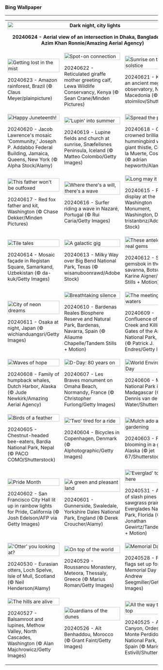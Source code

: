 <h3>
 Bing Wallpaper
</h3>
<hr/>
<table>
<tr>
<th colspan="3">
<img alt="Dark night, city lights" src="https://www.bing.com/th?id=OHR.DhakaBangladesh_EN-US0835586345_UHD.jpg&amp;rf=LaDigue_UHD.jpg&amp;pid=hp&amp;w=3840&amp;h=2160&amp;rs=1&amp;c=4" width="100%"/><p>20240624 - Aerial view of an intersection in Dhaka, Bangladesh (© Azim Khan Ronnie/Amazing Aerial Agency)</p></th>
</tr>
<tr>
<td><img alt="Getting lost in the mist" src="https://www.bing.com/th?id=OHR.BrazilRainforest_EN-US0704211658_UHD.jpg&amp;rf=LaDigue_UHD.jpg&amp;pid=hp&amp;w=3840&amp;h=2160&amp;rs=1&amp;c=4" width="100%"/><p>20240623 - Amazon rainforest, Brazil (© Claus Meyer/plainpicture)</p></td>
<td><img alt="Spot-on connection" src="https://www.bing.com/th?id=OHR.LewaGiraffe_EN-US0571205457_UHD.jpg&amp;rf=LaDigue_UHD.jpg&amp;pid=hp&amp;w=3840&amp;h=2160&amp;rs=1&amp;c=4" width="100%"/><p>20240622 - Reticulated giraffe mother greeting calf, Lewa Wildlife Conservancy, Kenya (© Sean Crane/Minden Pictures)</p></td>
<td><img alt="Sunrise on the solstice" src="https://www.bing.com/th?id=OHR.KokinoMacedonia_EN-US0466604378_UHD.jpg&amp;rf=LaDigue_UHD.jpg&amp;pid=hp&amp;w=3840&amp;h=2160&amp;rs=1&amp;c=4" width="100%"/><p>20240621 - Kokino, an ancient megalithic observatory, North Macedonia (© stoimilov/Shutterstock)</p></td>
</tr>
<tr>
<td><img alt="Happy Juneteenth!" src="https://www.bing.com/th?id=OHR.LawrenceMosaic_EN-US0314379909_UHD.jpg&amp;rf=LaDigue_UHD.jpg&amp;pid=hp&amp;w=3840&amp;h=2160&amp;rs=1&amp;c=4" width="100%"/><p>20240620 - Jacob Lawrence's mosaic 'Community,' Joseph P. Addabbo Federal Building, Jamaica, Queens, New York (© Alpha Stock/Alamy)</p></td>
<td><img alt="'Lupin' into summer" src="https://www.bing.com/th?id=OHR.LupinIceland_EN-US0093427185_UHD.jpg&amp;rf=LaDigue_UHD.jpg&amp;pid=hp&amp;w=3840&amp;h=2160&amp;rs=1&amp;c=4" width="100%"/><p>20240619 - Lupine fields and church at sunrise, Snæfellsnes Peninsula, Iceland (© Matteo Colombo/Getty Images)</p></td>
<td><img alt="Spread the pollen" src="https://www.bing.com/th?id=OHR.HummingThistle_EN-US9897642087_UHD.jpg&amp;rf=LaDigue_UHD.jpg&amp;pid=hp&amp;w=3840&amp;h=2160&amp;rs=1&amp;c=4" width="100%"/><p>20240618 - Green-crowned brilliant hummingbird with giant thistle, Cerro de la Muerte, Costa Rica (© adrian hepworth/Alamy)</p></td>
</tr>
<tr>
<td><img alt="This father won't be outfoxed" src="https://www.bing.com/th?id=OHR.RedFoxDad_EN-US9773161483_UHD.jpg&amp;rf=LaDigue_UHD.jpg&amp;pid=hp&amp;w=3840&amp;h=2160&amp;rs=1&amp;c=4" width="100%"/><p>20240617 - Red fox father and kit, Washington (© Chase Dekker/Minden Pictures)</p></td>
<td><img alt="Where there's a will, there's a wave" src="https://www.bing.com/th?id=OHR.NazareWave_EN-US9510827848_UHD.jpg&amp;rf=LaDigue_UHD.jpg&amp;pid=hp&amp;w=3840&amp;h=2160&amp;rs=1&amp;c=4" width="100%"/><p>20240616 - Surfer riding a wave in Nazaré, Portugal (© Rui Caria/Getty Images)</p></td>
<td><img alt="Long may it wave" src="https://www.bing.com/th?id=OHR.FlagsDC_EN-US9363778856_UHD.jpg&amp;rf=LaDigue_UHD.jpg&amp;pid=hp&amp;w=3840&amp;h=2160&amp;rs=1&amp;c=4" width="100%"/><p>20240615 - Flag display at the Washington Monument, Washington, DC  (© tristanbnz/Adobe Stock)</p></td>
</tr>
<tr>
<td><img alt="Tile tales" src="https://www.bing.com/th?id=OHR.RegistanUzbekistan_EN-US7287760362_UHD.jpg&amp;rf=LaDigue_UHD.jpg&amp;pid=hp&amp;w=3840&amp;h=2160&amp;rs=1&amp;c=4" width="100%"/><p>20240614 - Mosaic façade in Registan Square, Samarkand, Uzbekistan (© da-kuk/Getty Images)</p></td>
<td><img alt="A galactic gig" src="https://www.bing.com/th?id=OHR.BigBendMilkyWay_EN-US7213876995_UHD.jpg&amp;rf=LaDigue_UHD.jpg&amp;pid=hp&amp;w=3840&amp;h=2160&amp;rs=1&amp;c=4" width="100%"/><p>20240613 - Milky Way over Big Bend National Park, Texas (© wisanuboonrawd/Adobe Stock)</p></td>
<td><img alt="These antelopes are real gems" src="https://www.bing.com/th?id=OHR.GemsbokBotswana_EN-US7126985499_UHD.jpg&amp;rf=LaDigue_UHD.jpg&amp;pid=hp&amp;w=3840&amp;h=2160&amp;rs=1&amp;c=4" width="100%"/><p>20240612 - Southern gemsbok in the savanna, Botswana (© Karine Aigner/Tandem Stills + Motion)</p></td>
</tr>
<tr><td><img alt="City of neon dreams" src="https://www.bing.com/th?id=OHR.OsakaNight_EN-US7022302235_UHD.jpg&amp;rf=LaDigue_UHD.jpg&amp;pid=hp&amp;w=3840&amp;h=2160&amp;rs=1&amp;c=4" width="100%"/><p>20240611 - Osaka at night, Japan (© wichianduangsri/Getty Images)</p></td><td><img alt="Breathtaking silence" src="https://www.bing.com/th?id=OHR.BardenasBiosphere_EN-US6936891495_UHD.jpg&amp;rf=LaDigue_UHD.jpg&amp;pid=hp&amp;w=3840&amp;h=2160&amp;rs=1&amp;c=4" width="100%"/><p>20240610 - Bardenas Reales Biosphere Reserve and Natural Park, Bardenas, Navarra, Spain (© Aliaume Chapelle/Tandem Stills + Motion)</p></td><td><img alt="The meeting of the waters" src="https://www.bing.com/th?id=OHR.KillikRiverAlaska_EN-US6860539516_UHD.jpg&amp;rf=LaDigue_UHD.jpg&amp;pid=hp&amp;w=3840&amp;h=2160&amp;rs=1&amp;c=4" width="100%"/><p>20240609 - Confluence of Easter Creek and Killik River, Gates of the Arctic National Park, Alaska (© Patrick J. Endres/Getty Images)</p></td></tr><tr><td><img alt="Waves of hope" src="https://www.bing.com/th?id=OHR.HumpbackFamily_EN-US6789097648_UHD.jpg&amp;rf=LaDigue_UHD.jpg&amp;pid=hp&amp;w=3840&amp;h=2160&amp;rs=1&amp;c=4" width="100%"/><p>20240608 - Family of humpback whales, Dutch Harbor, Alaska (© Jude Newkirk/Amazing Aerial Agency)</p></td><td><img alt="D-Day: 80 years on" src="https://www.bing.com/th?id=OHR.LesBravesNormandy_EN-US6707866678_UHD.jpg&amp;rf=LaDigue_UHD.jpg&amp;pid=hp&amp;w=3840&amp;h=2160&amp;rs=1&amp;c=4" width="100%"/><p>20240607 - Les Braves monument on Omaha Beach, Normandy, France (© Christopher Furlong/Getty Images)</p></td><td><img alt="World Environment Day" src="https://www.bing.com/th?id=OHR.MadagascarRiver_EN-US6642458773_UHD.jpg&amp;rf=LaDigue_UHD.jpg&amp;pid=hp&amp;w=3840&amp;h=2160&amp;rs=1&amp;c=4" width="100%"/><p>20240606 - Masoala National Park in Madagascar (© Dennis van de Water/Shutterstock)</p></td></tr><tr><td><img alt="Birds of a feather" src="https://www.bing.com/th?id=OHR.ChestnutBeeEater_EN-US6538566329_UHD.jpg&amp;rf=LaDigue_UHD.jpg&amp;pid=hp&amp;w=3840&amp;h=2160&amp;rs=1&amp;c=4" width="100%"/><p>20240605 - Chestnut-headed bee-eaters, Bardia National Park, Nepal (© PACO COMO/Shutterstock)</p></td><td><img alt="'Two' tired for a ride" src="https://www.bing.com/th?id=OHR.CopenhagenBicycles_EN-US6431027482_UHD.jpg&amp;rf=LaDigue_UHD.jpg&amp;pid=hp&amp;w=3840&amp;h=2160&amp;rs=1&amp;c=4" width="100%"/><p>20240604 - Bicycles in Copenhagen, Denmark (© Alphotographic/Getty Images)</p></td><td><img alt="Mulch ado about gardening" src="https://www.bing.com/th?id=OHR.GardenWeek_EN-US6333815527_UHD.jpg&amp;rf=LaDigue_UHD.jpg&amp;pid=hp&amp;w=3840&amp;h=2160&amp;rs=1&amp;c=4" width="100%"/><p>20240603 - Flowers blooming in a garden, Alaska (© jet 67/Shutterstock)</p></td></tr><tr><td><img alt="Pride Month" src="https://www.bing.com/th?id=OHR.PrideMonthSF_EN-US6251373281_UHD.jpg&amp;rf=LaDigue_UHD.jpg&amp;pid=hp&amp;w=3840&amp;h=2160&amp;rs=1&amp;c=4" width="100%"/><p>20240602 - San Francisco City Hall lit up in rainbow lights for Pride, California (© Josh Edelson/AFP via Getty Images)</p></td><td><img alt="A green and pleasant land" src="https://www.bing.com/th?id=OHR.YorkshireDalesNP_EN-US6104560581_UHD.jpg&amp;rf=LaDigue_UHD.jpg&amp;pid=hp&amp;w=3840&amp;h=2160&amp;rs=1&amp;c=4" width="100%"/><p>20240601 - Gunnerside, Swaledale, Yorkshire Dales National Park, England (© Derek Croucher/Alamy)</p></td><td><img alt="'Everglad' to be here" src="https://www.bing.com/th?id=OHR.Everglades90th_EN-US5663293086_UHD.jpg&amp;rf=LaDigue_UHD.jpg&amp;pid=hp&amp;w=3840&amp;h=2160&amp;rs=1&amp;c=4" width="100%"/><p>20240531 - A stand of slash pines and sawgrass prairie, Everglades National Park, Florida (© Jonathan Gewirtz/Tandem Stills + Motion)</p></td></tr><tr><td><img alt="'Otter' you looking at?" src="https://www.bing.com/th?id=OHR.MullOtter_EN-US5451978021_UHD.jpg&amp;rf=LaDigue_UHD.jpg&amp;pid=hp&amp;w=3840&amp;h=2160&amp;rs=1&amp;c=4" width="100%"/><p>20240530 - Eurasian otters, Loch Spelve, Isle of Mull, Scotland (© Neil Henderson/Alamy)</p></td><td><img alt="On top of the world" src="https://www.bing.com/th?id=OHR.MeteoraMonastery_EN-US5286293282_UHD.jpg&amp;rf=LaDigue_UHD.jpg&amp;pid=hp&amp;w=3840&amp;h=2160&amp;rs=1&amp;c=4" width="100%"/><p>20240529 - Roussanou Monastery, Meteora, Thessaly, Greece (© Marius Roman/Getty Images)</p></td><td><img alt="Memorial Day" src="https://www.bing.com/th?id=OHR.MemorialFlags_EN-US5086740860_UHD.jpg&amp;rf=LaDigue_UHD.jpg&amp;pid=hp&amp;w=3840&amp;h=2160&amp;rs=1&amp;c=4" width="100%"/><p>20240528 - Field of flags set up for Memorial Day (© Andrew Seegmiller/Getty Images)</p></td></tr><tr><td><img alt="The hills are alive" src="https://www.bing.com/th?id=OHR.MethowWildflowers_EN-US4937353385_UHD.jpg&amp;rf=LaDigue_UHD.jpg&amp;pid=hp&amp;w=3840&amp;h=2160&amp;rs=1&amp;c=4" width="100%"/><p>20240527 - Balsamroot and lupines, Methow Valley, North Cascades, Washington (© Alan Majchrowicz/Getty Images)</p></td><td><img alt="Guardians of the dunes" src="https://www.bing.com/th?id=OHR.MoroccoBenhaddou_EN-US4848616753_UHD.jpg&amp;rf=LaDigue_UHD.jpg&amp;pid=hp&amp;w=3840&amp;h=2160&amp;rs=1&amp;c=4" width="100%"/><p>20240526 - Aït Benhaddou, Morocco (© Grant Faint/Getty Images)</p></td><td><img alt="All the way to the top" src="https://www.bing.com/th?id=OHR.OrdesaNationalPark_EN-US4779461538_UHD.jpg&amp;rf=LaDigue_UHD.jpg&amp;pid=hp&amp;w=3840&amp;h=2160&amp;rs=1&amp;c=4" width="100%"/><p>20240525 - Añisclo Canyon, Ordesa y Monte Perdido National Park, Huesca, Spain (© Marisa Estivill/Shutterstock)</p></td></tr></table>
